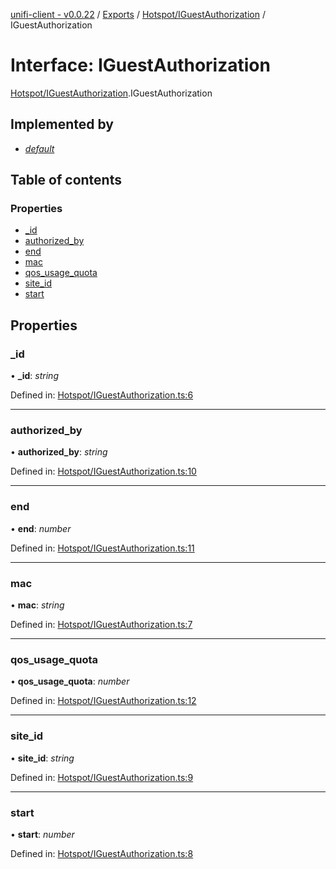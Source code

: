 [unifi-client - v0.0.22](../README.md) / [Exports](../modules.md) / [Hotspot/IGuestAuthorization](../modules/hotspot_iguestauthorization.md) / IGuestAuthorization

# Interface: IGuestAuthorization

[Hotspot/IGuestAuthorization](../modules/hotspot_iguestauthorization.md).IGuestAuthorization

## Implemented by

* [*default*](../classes/hotspot_guestauthorization.default.md)

## Table of contents

### Properties

- [\_id](hotspot_iguestauthorization.iguestauthorization.md#_id)
- [authorized\_by](hotspot_iguestauthorization.iguestauthorization.md#authorized_by)
- [end](hotspot_iguestauthorization.iguestauthorization.md#end)
- [mac](hotspot_iguestauthorization.iguestauthorization.md#mac)
- [qos\_usage\_quota](hotspot_iguestauthorization.iguestauthorization.md#qos_usage_quota)
- [site\_id](hotspot_iguestauthorization.iguestauthorization.md#site_id)
- [start](hotspot_iguestauthorization.iguestauthorization.md#start)

## Properties

### \_id

• **\_id**: *string*

Defined in: [Hotspot/IGuestAuthorization.ts:6](https://github.com/thib3113/unifi-client/blob/92261be/src/Hotspot/IGuestAuthorization.ts#L6)

___

### authorized\_by

• **authorized\_by**: *string*

Defined in: [Hotspot/IGuestAuthorization.ts:10](https://github.com/thib3113/unifi-client/blob/92261be/src/Hotspot/IGuestAuthorization.ts#L10)

___

### end

• **end**: *number*

Defined in: [Hotspot/IGuestAuthorization.ts:11](https://github.com/thib3113/unifi-client/blob/92261be/src/Hotspot/IGuestAuthorization.ts#L11)

___

### mac

• **mac**: *string*

Defined in: [Hotspot/IGuestAuthorization.ts:7](https://github.com/thib3113/unifi-client/blob/92261be/src/Hotspot/IGuestAuthorization.ts#L7)

___

### qos\_usage\_quota

• **qos\_usage\_quota**: *number*

Defined in: [Hotspot/IGuestAuthorization.ts:12](https://github.com/thib3113/unifi-client/blob/92261be/src/Hotspot/IGuestAuthorization.ts#L12)

___

### site\_id

• **site\_id**: *string*

Defined in: [Hotspot/IGuestAuthorization.ts:9](https://github.com/thib3113/unifi-client/blob/92261be/src/Hotspot/IGuestAuthorization.ts#L9)

___

### start

• **start**: *number*

Defined in: [Hotspot/IGuestAuthorization.ts:8](https://github.com/thib3113/unifi-client/blob/92261be/src/Hotspot/IGuestAuthorization.ts#L8)
